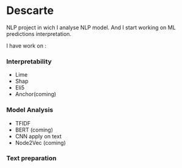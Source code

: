 # Descarte

NLP project in wich I analyse NLP model. And I start working on ML predictions interpretation. 


I have work on : 

### Interpretability 

- Lime 
- Shap
- Eli5 
- Anchor(coming)


### Model Analysis 

- TFIDF
- BERT (coming)
- CNN apply on text 
- Node2Vec (coming)


### Text preparation 

